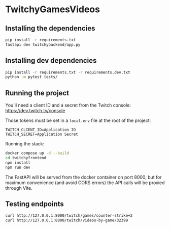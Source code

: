 # TwitchyGamesVideos

## Installing the dependencies

```bash
pip install -r requirements.txt
fastapi dev twitchybackend/app.py
```

## Installing dev dependencies

```bash
pip install -r requirements.txt -r requirements.dev.txt
python -m pytest tests/
```

## Running the project

You'll need a client ID and a secret from the Twitch console: https://dev.twitch.tv/console

Those tokens must be set in a `local.env` file at the root of the project:

```
TWITCH_CLIENT_ID=Application ID
TWITCH_SECRET=Application Secret
```

Running the stack:

```bash
docker compose up -d --build
cd twitchyfrontend
npm install
npm run dev
```

The FastAPI will be served from the docker container on port 8000, but for maximum convenience (and avoid CORS errors) the API calls will be proxied through Vite.

## Testing endpoints

```bash
curl http://127.0.0.1:8000/twitch/games/counter-strike+2
curl http://127.0.0.1:8000/twitch/videos-by-game/32399
```
